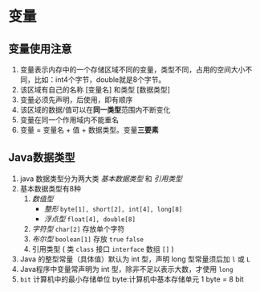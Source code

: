 # 变量

## 变量使用注意

1. 变量表示内存中的一个存储区域不同的变量，类型不同，占用的空间大小不同，比如：int4个字节，double就是8个字节。
2. 该区域有自己的名称 [变量名] 和类型 [数据类型]
3. 变量必须先声明，后使用，即有顺序
4. 该区域的数据/值可以在**同一类型**范围内不断变化
5. 变量在同一个作用域内不能重名
6. 变量 = 变量名 + 值 + 数据类型。变量**三要素**

## Java数据类型

1. java 数据类型分为两大类 *基本数据类型* 和 *引用类型*
2. 基本数据类型有8种
   1. *数值型*
      - *整形* `byte[1], short[2], int[4], long[8]`
      - *浮点型* `float[4], double[8]`
   2. *字符型* `char[2]` 存放单个字符
   3. *布尔型* `boolean[1]` 存放 `true` `false`
   4. 引用类型 ( 类 `class` 接口 `interface` 数组 `[]` )
3. Java 的整型常量（具体值）默认为 int 型，声明 long 型常量须后加 `l` 或 `L`
4. Java程序中变量常声明为 int 型，除非不足以表示大数，才使用 `long`
5. `bit` 计算机中的最小存储单位 byte:计算机中基本存储单元 1 byte = 8 bit
